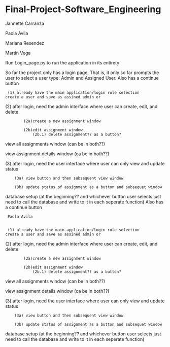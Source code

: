 # Final-Project-Software_Engineering

Jannette Carranza

Paola Avila 

Mariana Resendez 	

Martin Vega 	

Run Login_page.py to run the application in its entirety

So far the project only has a login page,
    That is, it only so far prompts the user to select a user type: Admin and Assigned User.
     Also has a continue button

     (1) already have the main application/login role selection 
	create a user and save as assined admin or 


(2) after login, need the admin interface 
		where user can create, edit, and delete

			(2a)create a new assignment window

			(2b)edit assignment window
				(2b.1) delete assignment?? as a button? 


view all assignments window (can be in both??)

view assignment details window (ca be in both??)

(3) after login, need the user interface
		where user can only view and update status

		(3a) view button and then subsequent view window

		(3b) update status of assignment as a button and subsequet window 


database setup (at the beginning?? and whichever button user selects just need to call
					the database and write to it in each seperate function)
     Also has a continue button 

     Paola Avila


	 (1) already have the main application/login role selection 
	create a user and save as assined admin or 


(2) after login, need the admin interface 
		where user can create, edit, and delete

			(2a)create a new assignment window

			(2b)edit assignment window
				(2b.1) delete assignment?? as a button? 


view all assignments window (can be in both??)

view assignment details window (ca be in both??)

(3) after login, need the user interface
		where user can only view and update status

		(3a) view button and then subsequent view window

		(3b) update status of assignment as a button and subsequet window 


database setup (at the beginning?? and whichever button user selects just need to call
					the database and write to it in each seperate function)	


